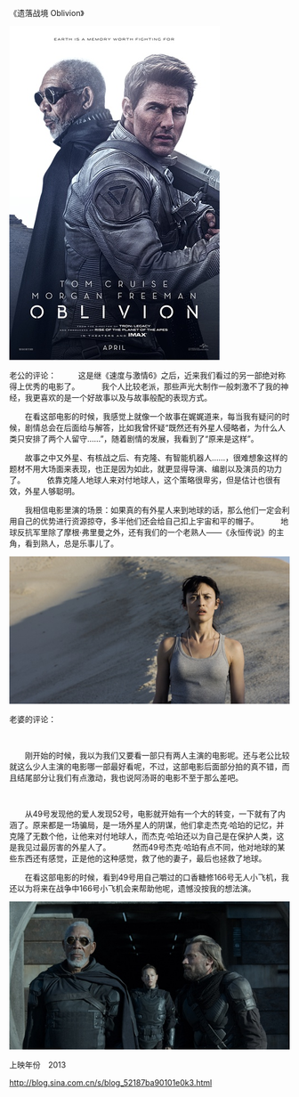 《遗落战境 Oblivion》

			
![](./img/52187ba9tx6Dz7ooCEG92&690.jpg)

老公的评论：
 
　　这是继《速度与激情6》之后，近来我们看过的另一部绝对称得上优秀的电影了。
 
　　我个人比较老派，那些声光大制作一般刺激不了我的神经，我更喜欢的是一个好故事以及与故事般配的表现方式。
 

　　在看这部电影的时候，我感觉上就像一个故事在娓娓道来，每当我有疑问的时候，剧情总会在后面给与解答，比如我曾怀疑“既然还有外星人侵略者，为什么人类只安排了两个人留守……”，随着剧情的发展，我看到了“原来是这样”。
 

　　故事之中又外星、有核战之后、有克隆、有智能机器人……，很难想象这样的题材不用大场面来表现，也正是因为如此，就更显得导演、编剧以及演员的功力了。
 
　　依靠克隆人地球人来对付地球人，这个策略很卑劣，但是估计也很有效，外星人够聪明。
 

　　我相信电影里演的场景：如果真的有外星人来到地球的话，那么他们一定会利用自己的优势进行资源掠夺，多半他们还会给自己扣上宇宙和平的帽子。
 
　　地球反抗军里除了摩根·弗里曼之外，还有我们的一个老熟人——《永恒传说》的主角，看到熟人，总是乐事儿了。

![](./img/52187ba9tx6Dz7qBahy40&690.jpg)

<p align="left">
老婆的评论：
<p align="left"> 
<p align="left">
　　刚开始的时候，我以为我们又要看一部只有两人主演的电影呢。还与老公比较就这么少人主演的电影哪一部最好看呢，不过，这部电影后面部分拍的真不错，而且结尾部分让我们有点激动，我也说阿汤哥的电影不至于那么差吧。
<p align="left"> 

　　从49号发现他的爱人发现52号，电影就开始有一个大的转变，一下就有了内涵了。原来都是一场骗局，是一场外星人的阴谋，他们拿走杰克·哈珀的记忆，并克隆了无数个他，让他来对付地球人，而杰克·哈珀还以为自己是在保护人类，这是我见过最厉害的外星人了。
 
　　然而49号杰克·哈珀有点不同，他对地球的某些东西还有感觉，正是他的这种感觉，救了他的妻子，最后也拯救了地球。
 

　　在看这部电影的时候，看到49号用自己嚼过的口香糖修166号无人小飞机，我还以为将来在战争中166号小飞机会来帮助他呢，遗憾没按我的想法演。

![](./img/52187ba9tx6Dz7sMbtfe1&690.jpg)



上映年份　2013							
		
http://blog.sina.com.cn/s/blog_52187ba90101e0k3.html
